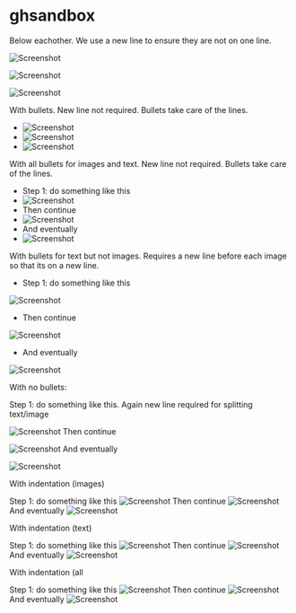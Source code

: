 # ghsandbox

Below eachother. We use a new line to ensure they are not on one line.

![Screenshot](1_vs.png)

![Screenshot](2_vs.png)

![Screenshot](3_vs.png)

With bullets. New line not required. Bullets take care of the lines.
* ![Screenshot](1_vs.png)
* ![Screenshot](2_vs.png)
* ![Screenshot](3_vs.png)

With all bullets for images and text. New line not required. Bullets take care of the lines.

* Step 1: do something like this
* ![Screenshot](1_vs.png)
* Then continue
* ![Screenshot](2_vs.png)
* And eventually
* ![Screenshot](3_vs.png)

With bullets for text but not images. Requires a new line before each image so that its on a new line.

* Step 1: do something like this

![Screenshot](1_vs.png)
* Then continue

![Screenshot](2_vs.png)
* And eventually

![Screenshot](3_vs.png)

With no bullets:

Step 1: do something like this. Again new line required for splitting text/image

![Screenshot](1_vs.png)
Then continue

![Screenshot](2_vs.png)
And eventually

![Screenshot](3_vs.png)

With indentation (images)

Step 1: do something like this
  ![Screenshot](1_vs.png)
Then continue
  ![Screenshot](2_vs.png)
And eventually
  ![Screenshot](3_vs.png)

With indentation (text)

  Step 1: do something like this
![Screenshot](1_vs.png)
  Then continue
![Screenshot](2_vs.png)
  And eventually
![Screenshot](3_vs.png)

With indentation (all

  Step 1: do something like this
  ![Screenshot](1_vs.png)
  Then continue
  ![Screenshot](2_vs.png)
  And eventually
  ![Screenshot](3_vs.png)
